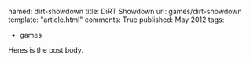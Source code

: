 named: dirt-showdown
title: DiRT Showdown
url: games/dirt-showdown
template: "article.html"
comments: True
published: May 2012
tags:
- games

Heres is the post body.
